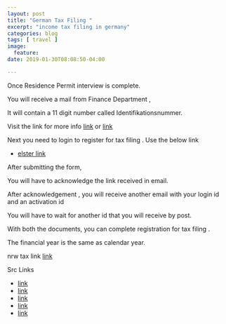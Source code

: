 ```yaml
---
layout: post
title: "German Tax Filing "
excerpt: "income tax filing in germany"
categories: blog
tags: [ travel ]
image:
  feature:
date: 2019-01-30T08:08:50-04:00

---
```




Once Residence Permit interview is complete.

You will receive a mail from Finance Department ,

It will contain a 11 digit number called Identifikationsnummer.

Visit the link for more info [link](
https://www.bzst.de/DE/Steuern_National/Steuerliche_Identifikationsnummer/steuerid_node.html)
or [link](www.identifikationsmerkmal.de)


Next you need to login to register for tax filing .
Use the below link

* [elster link](
https://www.elster.de/eportal/registrierung/eingabe/regsoftpseeop-1/Startseite/Eingabe)



After submitting the form,

You will have to acknowledge the link received in email.

After acknowledgement , you will receive another email with
your login id and an activation id

You will have to wait for another id that you will receive by post.

With both the documents, you can complete registration for tax filing .

The financial year is the same as calendar year.

nrw tax link [link](https://www.finanzverwaltung.nrw.de/de/karriere)

Src Links
* [link](http://itr.germanymantra.com/tax-return-filing-FAQs)
* [link](http://itr.germanymantra.com/)
* [link](
http://www.settle-in-berlin.com/stop-paying-german-church-tax/)
* [link](https://www.settle-in-berlin.com/tax-id-germany/)
* [link](https://www.bzst.de/DE/Home/home_node.html)
